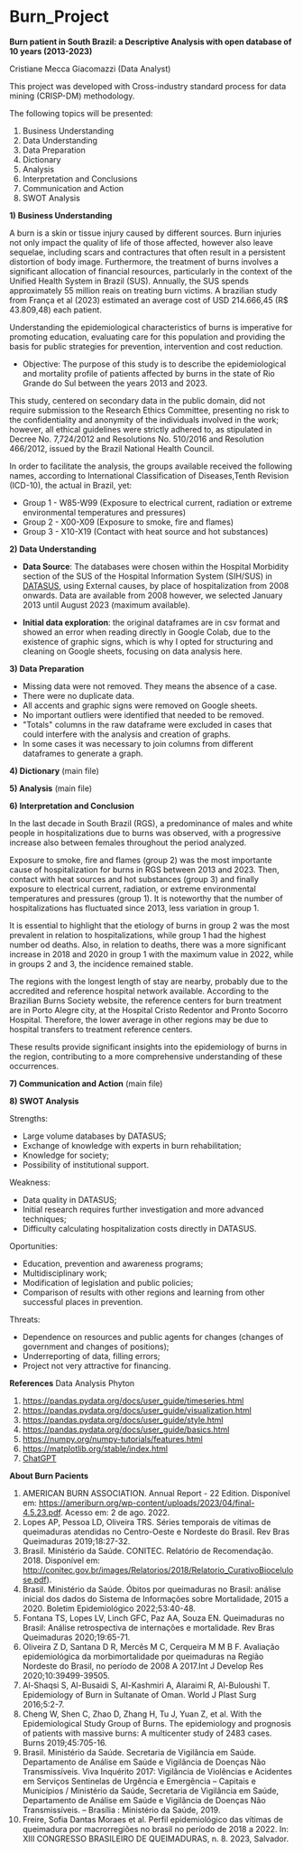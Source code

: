 # Burn_Project

**Burn patient in South Brazil: a Descriptive Analysis with open database of 10 years (2013-2023)**

Cristiane Mecca Giacomazzi (Data Analyst)

This project was developed with Cross-industry standard process for data mining (CRISP-DM) methodology.

The following topics will be presented:
1. Business Understanding
2. Data Understanding
3. Data Preparation
4. Dictionary
5. Analysis
6. Interpretation and Conclusions
7. Communication and Action
8. SWOT Analysis

**1) Business Understanding**

A burn is a skin or tissue injury caused by different sources.
Burn injuries not only impact the quality of life of those affected, however also leave sequelae, including scars and contractures that often result in a persistent distortion of body image. Furthermore, the treatment of burns involves a significant allocation of financial resources, particularly in the context of the Unified Health System in Brazil (SUS). Annually, the SUS spends approximately 55 million reais on treating burn victims. A brazilian study from França et al (2023) estimated an average cost of USD 214.666,45 (R$ 43.809,48) each patient.

Understanding the epidemiological characteristics of burns is imperative for promoting education, evaluating care for this population and providing the basis for public strategies for prevention, intervention and cost reduction.
* Objective: The purpose of this study is to describe the epidemiological and mortality profile of patients affected by burns in the state of Rio Grande do Sul between the years 2013 and 2023.

This study, centered on secondary data in the public domain, did not require submission to the Research Ethics Committee, presenting no risk to the confidentiality and anonymity of the individuals involved in the work; however, all ethical guidelines were strictly adhered to, as stipulated in Decree No. 7,724/2012 and Resolutions No. 510/2016 and Resolution 466/2012, issued by the Brazil National Health Council.

In order to facilitate the analysis, the groups available received the following names, according to International Classification of Diseases,Tenth Revision (ICD-10), the actual in Brazil, yet:
* Group 1 - W85-W99 (Exposure to electrical current, radiation or extreme environmental temperatures and pressures)
* Group 2 - X00-X09 (Exposure to smoke, fire and flames)
* Group 3 - X10-X19 (Contact with heat source and hot substances)

**2) Data Understanding**

* **Data Source**: The databases were chosen within the Hospital Morbidity section of the SUS of the Hospital Information System (SIH/SUS) in [DATASUS](https://https://datasus.saude.gov.br/informacoes-de-saude-tabnet/), using External causes, by place of hospitalization from 2008 onwards. Data are available from 2008 however, we selected January 2013 until August 2023 (maximum available).

* **Initial data exploration**: the original dataframes are in csv format and showed an error when reading directly in Google Colab, due to the existence of graphic signs, which is why I opted for structuring and cleaning on Google sheets, focusing on data analysis here.

**3) Data Preparation**

* Missing data were not removed. They means the absence of a case.
* There were no duplicate data.
* All accents and graphic signs were removed on Google sheets.
* No important outliers were identified that needed to be removed.
* "Totals" columns in the raw dataframe were excluded in cases that could interfere with the analysis and creation of graphs.
* In some cases it was necessary to join columns from different dataframes to generate a graph.

**4) Dictionary** 
(main file)

**5) Analysis**
(main file)

**6) Interpretation and Conclusion**

In the last decade in South Brazil (RGS), a predominance of males and white people in hospitalizations due to burns was observed, with a progressive increase also between females throughout the period analyzed.

Exposure to smoke, fire and flames (group 2) was the most importante cause of hospitalization for burns in RGS between 2013 and 2023. Then, contact with heat sources and hot substances (group 3) and finally exposure to electrical current, radiation, or extreme environmental temperatures and pressures (group 1). It is noteworthy that the number of hospitalizations has fluctuated since 2013, less variation in group 1.

It is essential to highlight that the etiology of burns in group 2 was the most prevalent in relation to hospitalizations, while group 1 had the highest number od deaths. Also, in relation to deaths, there was a more significant increase in 2018 and 2020 in group 1 with the maximum value in 2022, while in groups 2 and 3, the incidence remained stable.

The regions with the longest length of stay are nearby, probably due to the accredited and reference hospital network available. According to the Brazilian Burns Society website, the reference centers for burn treatment are in Porto Alegre city, at the Hospital Cristo Redentor and Pronto Socorro Hospital. Therefore, the lower average in other regions may be due to hospital transfers to treatment reference centers.

These results provide significant insights into the epidemiology of burns in the region, contributing to a more comprehensive understanding of these occurrences.

**7) Communication and Action**
(main file)

**8) SWOT Analysis**

Strengths:  
- Large volume databases by DATASUS;
- Exchange of knowledge with experts in burn rehabilitation;
- Knowledge for society;
- Possibility of institutional support.

Weakness:
- Data quality in DATASUS;
- Initial research requires further investigation and more advanced techniques;
- Difficulty calculating hospitalization costs directly in DATASUS.

Oportunities:
- Education, prevention and awareness programs;
- Multidisciplinary work;
- Modification of legislation and public policies;
- Comparison of results with other regions and learning from other successful places in prevention.

Threats:
- Dependence on resources and public agents for changes (changes of government and changes of positions);
- Underreporting of data, filling errors;
- Project not very attractive for financing.

**References**
Data Analysis Phyton
1. https://pandas.pydata.org/docs/user_guide/timeseries.html
2. https://pandas.pydata.org/docs/user_guide/visualization.html
3. https://pandas.pydata.org/docs/user_guide/style.html
4. https://pandas.pydata.org/docs/user_guide/basics.html
5. https://numpy.org/numpy-tutorials/features.html 
6. https://matplotlib.org/stable/index.html 
7. [ChatGPT](https://https://chat.openai.com/)

**About Burn Pacients**
1. AMERICAN BURN ASSOCIATION. Annual Report - 22 Edition. Disponível em: https://ameriburn.org/wp-content/uploads/2023/04/final-4.5.23.pdf. Acesso em: 2 de ago. 2022.
2. Lopes AP, Pessoa LD, Oliveira TRS. Séries temporais de vítimas de queimaduras atendidas no Centro-Oeste e Nordeste do Brasil. Rev Bras Queimaduras 2019;18:27-32.
3. Brasil. Ministério da Saúde. CONITEC. Relatório de Recomendação. 2018. Disponível em:  http://conitec.gov.br/images/Relatorios/2018/Relatorio_CurativoBiocelulose.pdf).
4. Brasil. Ministério da Saúde. Óbitos por queimaduras no Brasil: análise inicial dos dados do Sistema de Informações sobre Mortalidade, 2015 a 2020. Boletim Epidemiológico 2022;53:40-48.
5. Fontana TS, Lopes LV, Linch GFC, Paz AA, Souza EN. Queimaduras no Brasil: Análise retrospectiva de internações e mortalidade. Rev Bras Queimaduras 2020;19:65-71.
6. Oliveira Z D, Santana D R, Mercês M C, Cerqueira M M B F. Avaliação epidemiológica da morbimortalidade por queimaduras na Região Nordeste do Brasil, no período de 2008 A 2017.Int J Develop Res 2020;10:39499-39505.
7. Al-Shaqsi S, Al-Busaidi S, Al-Kashmiri A, Alaraimi R, Al-Buloushi T. Epidemiology of Burn in Sultanate of Oman. World J Plast Surg 2016;5:2-7.
8. Cheng W, Shen C, Zhao D, Zhang H, Tu J, Yuan Z, et al. With the Epidemiological Study Group of Burns. The epidemiology and prognosis of patients with massive burns: A multicenter study of 2483 cases. Burns 2019;45:705-16.
9. Brasil. Ministério da Saúde. Secretaria de Vigilância em Saúde. Departamento de Análise em Saúde e Vigilância de Doenças Não Transmissíveis. Viva Inquérito 2017: Vigilância de Violências e Acidentes em Serviços Sentinelas de Urgência e Emergência – Capitais e Municípios / Ministério da Saúde, Secretaria de Vigilância em Saúde, Departamento de Análise em Saúde e Vigilância de Doenças Não Transmissíveis. – Brasília : Ministério da Saúde, 2019.
10. Freire, Sofia Dantas Moraes et al. Perfil epidemiológico das vítimas de queimadura por macrorregiões no brasil no período de 2018 a 2022. In: XIII CONGRESSO BRASILEIRO DE QUEIMADURAS, n.  8. 2023, Salvador.
